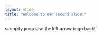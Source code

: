 ```yaml
---
layout: slide
title: "Welcome to our second slide!"
---
```

scoopity poop
Use the left arrow to go back!